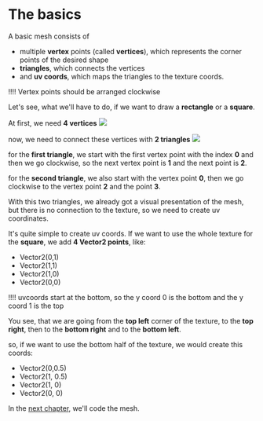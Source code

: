 # The basics

A basic mesh consists of 
* multiple **vertex** points (called **vertices**), which represents the corner points of the desired shape
* **triangles**, which connects the vertices
* and **uv coords**, which maps the triangles to the texture coords.

!!!! Vertex points should be arranged clockwise

Let's see, what we'll have to do, if we want to draw a **rectangle** or a **square**.

At first, we need **4 vertices**
![](/images/posts/unity3d/mesh-generation/the-basics/meshvertices.png)

now, we need to connect these vertices with **2 triangles**
![](/images/posts/unity3d/mesh-generation/the-basics/meshtriangles.png)

for the **first triangle**, we start with the first vertex point with the index **0** and then we go clockwise, so the next vertex point is **1** and the next point is **2**.

for the **second triangle**, we also start with the vertex point **0**, then we go clockwise to the vertex point **2** and the point **3**.

With this two triangles, we already got a visual presentation of the mesh, but there is no connection to the texture, so we need to create uv coordinates.

It's quite simple to create uv coords. If we want to use the whole texture for the **square**, we add **4 Vector2 points**, like:
* Vector2(0,1)
* Vector2(1,1)
* Vector2(1,0)
* Vector2(0,0)

!!!! uvcoords start at the bottom, so the y coord 0 is the bottom and the y coord 1 is the top

You see, that we are going from the **top left** corner of the texture, to the **top right**, then to the **bottom right** and to the **bottom left**. 

so, if we want to use the bottom half of the texture, we would create this coords:
* Vector2(0,0.5)
* Vector2(1, 0.5)
* Vector2(1, 0)
* Vector2(0, 0)

In the [next chapter](the-code), we'll code the mesh.



